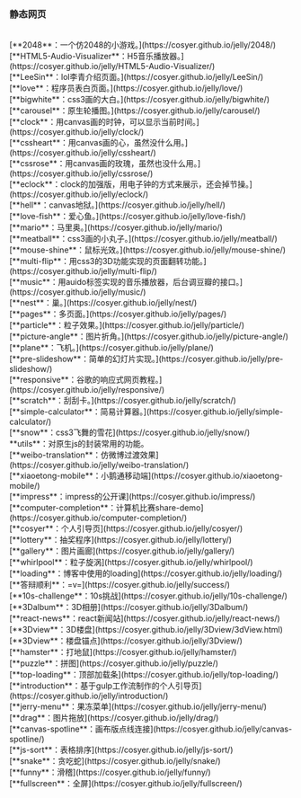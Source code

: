 ### 静态网页
<br>
[**2048**：一个仿2048的小游戏。](https://cosyer.github.io/jelly/2048/)<br>
[**HTML5-Audio-Visualizer**：H5音乐播放器。](https://cosyer.github.io/jelly/HTML5-Audio-Visualizer/)<br>
[**LeeSin**：lol李青介绍页面。](https://cosyer.github.io/jelly/LeeSin/)<br>
[**love**：程序员表白页面。](https://cosyer.github.io/jelly/love/)<br>
[**bigwhite**：css3画的大白。](https://cosyer.github.io/jelly/bigwhite/)<br>
[**carousel**：原生轮播图。](https://cosyer.github.io/jelly/carousel/)<br>
[**clock**：用canvas画的时钟，可以显示当前时间。](https://cosyer.github.io/jelly/clock/)<br>
[**cssheart**：用canvas画的心，虽然没什么用。](https://cosyer.github.io/jelly/cssheart/)<br>
[**cssrose**：用canvas画的玫瑰，虽然也没什么用。](https://cosyer.github.io/jelly/cssrose/)<br>
[**eclock**：clock的加强版，用电子钟的方式来展示，还会掉节操。](https://cosyer.github.io/jelly/eclock/)<br>
[**hell**：canvas地狱。](https://cosyer.github.io/jelly/hell/)<br>
[**love-fish**：爱心鱼。](https://cosyer.github.io/jelly/love-fish/)<br>
[**mario**：马里奥。](https://cosyer.github.io/jelly/mario/)<br>
[**meatball**：css3画的小丸子。](https://cosyer.github.io/jelly/meatball/)<br>
[**mouse-shine**：鼠标光效。](https://cosyer.github.io/jelly/mouse-shine/)<br>
[**multi-flip**：用css3的3D功能实现的页面翻转功能。](https://cosyer.github.io/jelly/multi-flip/)<br>
[**music**：用auido标签实现的音乐播放器，后台调豆瓣的接口。](https://cosyer.github.io/jelly/music/)<br>
[**nest**：巢。](https://cosyer.github.io/jelly/nest/)<br>
[**pages**：多页面。](https://cosyer.github.io/jelly/pages/)<br>
[**particle**：粒子效果。](https://cosyer.github.io/jelly/particle/)<br>
[**picture-angle**：图片折角。](https://cosyer.github.io/jelly/picture-angle/)<br>
[**plane**：飞机。](https://cosyer.github.io/jelly/plane/)<br>
[**pre-slideshow**：简单的幻灯片实现。](https://cosyer.github.io/jelly/pre-slideshow/)<br>
[**responsive**：谷歌的响应式网页教程。](https://cosyer.github.io/jelly/responsive/)<br>
[**scratch**：刮刮卡。](https://cosyer.github.io/jelly/scratch/)<br>
[**simple-calculator**：简易计算器。](https://cosyer.github.io/jelly/simple-calculator/)<br>
[**snow**：css3飞舞的雪花](https://cosyer.github.io/jelly/snow/)<br>
**utils**：对原生js的封装常用的功能。<br>
[**weibo-translation**：仿微博过渡效果](https://cosyer.github.io/jelly/weibo-translation/)<br>
[**xiaoetong-mobile**：小鹅通移动端](https://cosyer.github.io/xiaoetong-mobile/)<br>
[**impress**：impress的公开课](https://cosyer.github.io/impress/)<br>
[**computer-completion**：计算机比赛share-demo](https://cosyer.github.io/computer-completion/)<br>
[**cosyer**：个人引导页](https://cosyer.github.io/jelly/cosyer/)<br>
[**lottery**：抽奖程序](https://cosyer.github.io/jelly/lottery/)<br>
[**gallery**：图片画廊](https://cosyer.github.io/jelly/gallery/)<br>
[**whirlpool**：粒子旋涡](https://cosyer.github.io/jelly/whirlpool/)<br>
[**loading**：博客中使用的loading](https://cosyer.github.io/jelly/loading/)<br>
[**答辩顺利**：=v=](https://cosyer.github.io/jelly/success/)<br>
[**10s-challenge**：10s挑战](https://cosyer.github.io/jelly/10s-challenge/)<br>
[**3Dalbum**：3D相册](https://cosyer.github.io/jelly/3Dalbum/)<br>
[**react-news**：react新闻站](https://cosyer.github.io/jelly/react-news/)<br>
[**3Dview**：3D楼盘](https://cosyer.github.io/jelly/3Dview/3dView.html)<br>
[**3Dview**：楼盘锚点](https://cosyer.github.io/jelly/3Dview/)<br>
[**hamster**：打地鼠](https://cosyer.github.io/jelly/hamster/)<br>
[**puzzle**：拼图](https://cosyer.github.io/jelly/puzzle/)<br>
[**top-loading**：顶部加载条](https://cosyer.github.io/jelly/top-loading/)<br>
[**introduction**：基于gulp工作流制作的个人引导页](https://cosyer.github.io/jelly/introduction/)<br>
[**jerry-menu**：果冻菜单](https://cosyer.github.io/jelly/jerry-menu/)<br>
[**drag**：图片拖放](https://cosyer.github.io/jelly/drag/)<br>
[**canvas-spotline**：画布版点线连接](https://cosyer.github.io/jelly/canvas-spotline/)<br>
[**js-sort**：表格排序](https://cosyer.github.io/jelly/js-sort/)<br>
[**snake**：贪吃蛇](https://cosyer.github.io/jelly/snake/)<br>
[**funny**：滑稽](https://cosyer.github.io/jelly/funny/)<br>
[**fullscreen**：全屏](https://cosyer.github.io/jelly/fullscreen/)<br>